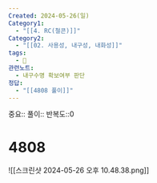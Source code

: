```yaml
---
Created: 2024-05-26(일)
Category1:
  - "[[4. RC(철콘)]]"
Category2:
  - "[[02. 사용성, 내구성, 내화성]]"
tags:
  - 🧮
관련노트:
  - 내구수명 확보여부 판단
정답:
  - "[[4808 풀이]]"
---
```

중요::
풀이::
반복도::0
#  4808
![[스크린샷 2024-05-26 오후 10.48.38.png]]
